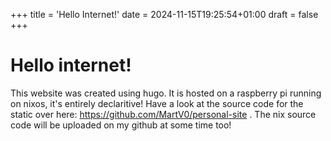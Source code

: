 +++
title = 'Hello Internet!'
date = 2024-11-15T19:25:54+01:00
draft = false
+++

# Hello internet!

This website was created using hugo. It is hosted on a raspberry pi running on
nixos, it's entirely declaritive! Have a look at the source code for the static
over here: https://github.com/MartV0/personal-site . The nix source code will
be uploaded on my github at some time too!
